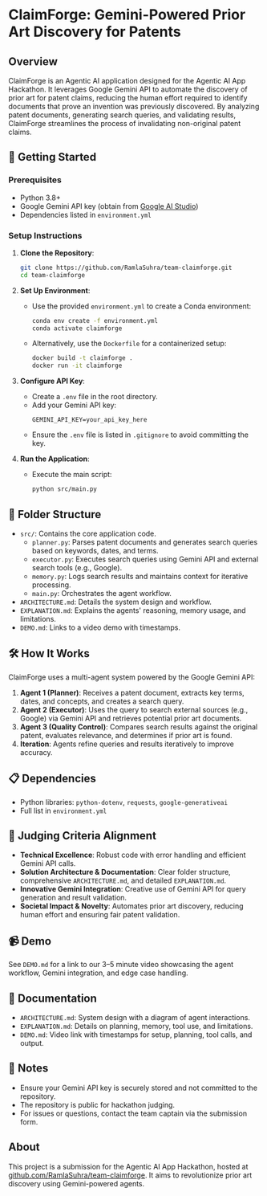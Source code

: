 # ClaimForge: Gemini-Powered Prior Art Discovery for Patents

## Overview
ClaimForge is an Agentic AI application designed for the Agentic AI App Hackathon. It leverages Google Gemini API to automate the discovery of prior art for patent claims, reducing the human effort required to identify documents that prove an invention was previously discovered. By analyzing patent documents, generating search queries, and validating results, ClaimForge streamlines the process of invalidating non-original patent claims.

## 🚀 Getting Started

### Prerequisites
- Python 3.8+
- Google Gemini API key (obtain from [Google AI Studio](https://aistudio.google.com/))
- Dependencies listed in `environment.yml`

### Setup Instructions
1. **Clone the Repository**:
   ```bash
   git clone https://github.com/RamlaSuhra/team-claimforge.git
   cd team-claimforge
   ```

2. **Set Up Environment**:
   - Use the provided `environment.yml` to create a Conda environment:
     ```bash
     conda env create -f environment.yml
     conda activate claimforge
     ```
   - Alternatively, use the `Dockerfile` for a containerized setup:
     ```bash
     docker build -t claimforge .
     docker run -it claimforge
     ```

3. **Configure API Key**:
   - Create a `.env` file in the root directory.
   - Add your Gemini API key:
     ```plaintext
     GEMINI_API_KEY=your_api_key_here
     ```
   - Ensure the `.env` file is listed in `.gitignore` to avoid committing the key.

4. **Run the Application**:
   - Execute the main script:
     ```bash
     python src/main.py
     ```

## 📂 Folder Structure
- `src/`: Contains the core application code.
  - `planner.py`: Parses patent documents and generates search queries based on keywords, dates, and terms.
  - `executor.py`: Executes search queries using Gemini API and external search tools (e.g., Google).
  - `memory.py`: Logs search results and maintains context for iterative processing.
  - `main.py`: Orchestrates the agent workflow.
- `ARCHITECTURE.md`: Details the system design and workflow.
- `EXPLANATION.md`: Explains the agents' reasoning, memory usage, and limitations.
- `DEMO.md`: Links to a video demo with timestamps.

## 🛠️ How It Works
ClaimForge uses a multi-agent system powered by the Google Gemini API:
1. **Agent 1 (Planner)**: Receives a patent document, extracts key terms, dates, and concepts, and creates a search query.
2. **Agent 2 (Executor)**: Uses the query to search external sources (e.g., Google) via Gemini API and retrieves potential prior art documents.
3. **Agent 3 (Quality Control)**: Compares search results against the original patent, evaluates relevance, and determines if prior art is found.
4. **Iteration**: Agents refine queries and results iteratively to improve accuracy.

## 📋 Dependencies
- Python libraries: `python-dotenv`, `requests`, `google-generativeai`
- Full list in `environment.yml`

## 🏅 Judging Criteria Alignment
- **Technical Excellence**: Robust code with error handling and efficient Gemini API calls.
- **Solution Architecture & Documentation**: Clear folder structure, comprehensive `ARCHITECTURE.md`, and detailed `EXPLANATION.md`.
- **Innovative Gemini Integration**: Creative use of Gemini API for query generation and result validation.
- **Societal Impact & Novelty**: Automates prior art discovery, reducing human effort and ensuring fair patent validation.

## 📹 Demo
See `DEMO.md` for a link to our 3–5 minute video showcasing the agent workflow, Gemini integration, and edge case handling.

## 📝 Documentation
- `ARCHITECTURE.md`: System design with a diagram of agent interactions.
- `EXPLANATION.md`: Details on planning, memory, tool use, and limitations.
- `DEMO.md`: Video link with timestamps for setup, planning, tool calls, and output.

## 📌 Notes
- Ensure your Gemini API key is securely stored and not committed to the repository.
- The repository is public for hackathon judging.
- For issues or questions, contact the team captain via the submission form.

## About
This project is a submission for the Agentic AI App Hackathon, hosted at [github.com/RamlaSuhra/team-claimforge](https://github.com/RamlaSuhra/team-claimforge). It aims to revolutionize prior art discovery using Gemini-powered agents.
